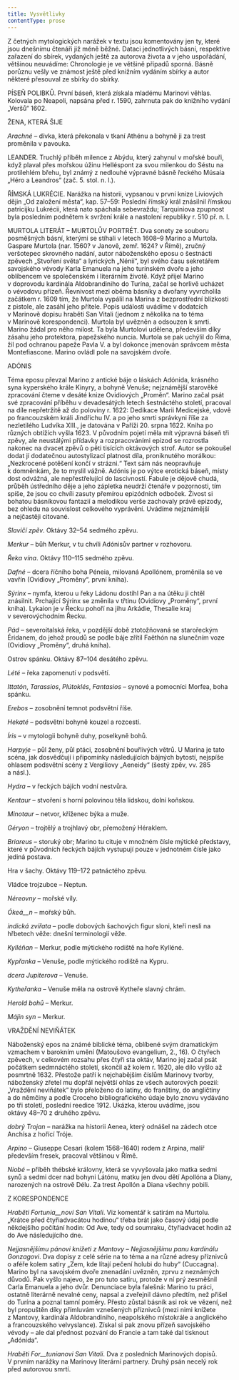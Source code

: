```yaml
---
title: Vysvětlivky
contentType: prose
---
```


  

Z četných mytologických narážek v textu jsou komentovány jen ty, které jsou dnešnímu čtenáři již méně běžné. Dataci jednotlivých básní, respektive zařazení do sbírek, vydaných ještě za autorova života a v jeho uspořádání, většinou neuvádíme: Chronologie je ve většině případů sporná. Básně porůznu vešly ve známost ještě před knižním vydáním sbírky a autor některé přesouval ze sbírky do sbírky.

PÍSEŇ POLIBKŮ. První báseň, která získala mladému Marinovi věhlas. Kolovala po Neapoli, napsána před r. 1590, zahrnuta pak do knižního vydání „Veršů“ 1602.

ŽENA, KTERÁ ŠIJE

_Arachné_ – dívka, která překonala v tkaní Athénu a bohyně ji za trest proměnila v pavouka.

LEANDER. Truchlý příběh milence z Abýdu, který zahynul v mořské bouři, když plaval přes mořskou úžinu Helléspont za svou milenkou do Séstu na protilehlém břehu, byl známý z nedlouhé výpravné básně řeckého Músaia „Héro a Leandros“ (zač. 5. stol. n. l.).

ŘÍMSKÁ LUKRÉCIE. Narážka na historii, vypsanou v první knize Liviových dějin „Od založení města“, kap. 57–59: Poslední římský král znásilnil římskou patricijku Lukrécii, která nato spáchala sebevraždu; Tarquiniova zpupnost byla posledním podnětem k svržení krále a nastolení republiky r. 510 př. n. l.

MURTOLA LITERÁT – MURTOLŮV PORTRÉT. Dva sonety ze souboru posměšných básní, kterými se stíhali v letech 1608–9 Marino a Murtola. Gaspare Murtola (nar. 1560? v Janově, zemř. 1624? v Římě), zručný veršotepec skrovného nadání, autor náboženského eposu o šestnácti zpěvech „Stvoření světa“ a lyrických „Nénií“, byl svého času sekretářem savojského vévody Karla Emanuela na jeho turínském dvoře a jeho oblíbencem ve společenském i literárním životě. Když přijel Marino v doprovodu kardinála Aldobrandiniho do Turína, začal se horlivě ucházet o vévodovu přízeň. Řevnivost mezi oběma básníky a dvořany vyvrcholila začátkem r. 1609 tím, že Murtola vypálil na Marina z bezprostřední blízkosti z pistole, ale zasáhl jeho přítele. Popis události uvádíme v dodatcích v Marinově dopisu hraběti San Vitali (jednom z několika na to téma v Marinově korespondenci). Murtola byl uvězněn a odsouzen k smrti. Marino žádal pro něho milost. Ta byla Murtolovi udělena, především díky zásahu jeho protektora, papežského nuncia. Murtola se pak uchýlil do Říma, žil pod ochranou papeže Pavla V. a byl dokonce jmenován správcem města Montefiascone. Marino ovládl pole na savojském dvoře.

ADÓNIS

  

Téma eposu převzal Marino z antické báje o láskách Adónida, krásného syna kyperského krále Kinyry, a bohyně Venuše; nejznámější starověké zpracování čteme v desáté knize Ovidiových „Proměn“. Marino začal psát své zpracování příběhu v devadesátých letech šestnáctého století, pracoval na díle nepřetržitě až do poloviny r. 1622: Dedikace Marii Medicejské, vdově po francouzském králi Jindřichu IV. a po jeho smrti správkyni říše za nezletilého Ludvíka XIII., je datována v Paříži 20. srpna 1622. Kniha po různých obtížích vyšla 1623. V původním pojetí měla mít výpravná báseň tři zpěvy, ale neustálými přídavky a rozpracováními epizod se rozrostla nakonec na dvacet zpěvů o pěti tisících oktávových strof. Autor se pokoušel dodat jí dodatečnou autostylizací platnost díla, proniknutého morálkou: „Nezkrocené potěšení končí v strázni.“ Text sám nás neopravňuje k domněnkám, že to myslil vážně. Adónis je po výtce erotická báseň, místy dost odvážná, ale nepřestřelující do lascivností. Fabule je dějově chudá, průběh ústředního děje a jeho zápletka neudrží čtenáře v pozornosti, tím spíše, že jsou co chvíli zasuty přemírou epizódních odboček. Živost si bohatou básníkovou fantazií a melodikou verše zachovaly právě epizody, bez ohledu na souvislost celkového vyprávění. Uvádíme nejznámější a nejčastěji citované.

_Slavičí zpěv_. Oktávy 32–54 sedmého zpěvu.

_Merkur_ – bůh Merkur, v tu chvíli Adónisův partner v rozhovoru.

_Řeka vína_. Oktávy 110–115 sedmého zpěvu.

_Dafné_ – dcera říčního boha Péneia, milovaná Apollónem, proměnila se ve vavřín (Ovidiovy „Proměny“, první kniha).

_Sýrinx_ – nymfa, kterou u řeky Ládonu dostihl Pan a na útěku ji chtěl znásilnit. Prchající Sýrinx se změnila v třtinu (Ovidiovy „Proměny“, první kniha). Lykaion je v Řecku pohoří na jihu Arkádie, Thesalie kraj v severovýchodním Řecku.

_Pád_ – severoitalská řeka, v pozdější době ztotožňovaná se starořeckým Éridanem, do jehož proudů se podle báje zřítil Faëthón na slunečním voze (Ovidiovy „Proměny“, druhá kniha).

Ostrov spánku. Oktávy 87–104 desátého zpěvu.

_Lété_ – řeka zapomenutí v podsvětí.

_Ittatón_, _Tarassios_, _Plútoklés_, _Fantasios_ – synové a pomocníci Morfea, boha spánku.

_Erebos_ – zosobnění temnot podsvětní říše.

_Hekaté_ – podsvětní bohyně kouzel a rozcestí.

_Íris_ – v mytologii bohyně duhy, poselkyně bohů.

_Harpyje_ – půl ženy, půl ptáci, zosobnění bouřlivých větrů. U Marina je tato scéna, jak dosvědčují i připomínky následujících bájných bytostí, nejspíše ohlasem podsvětní scény z Vergiliovy „Aeneidy“ (šestý zpěv, vv. 285 a násl.).

_Hydra_ – v řeckých bájích vodní nestvůra.

_Kentaur_ – stvoření s horní polovinou těla lidskou, dolní koňskou.

_Minotaur_ – netvor, kříženec býka a muže.

_Géryon_ – trojtělý a trojhlavý obr, přemožený Héraklem.

_Briareus_ – storuký obr; Marino tu cituje v množném čísle mýtické představy, které v původních řeckých bájích vystupují pouze v jednotném čísle jako jediná postava.

Hra v šachy. Oktávy 119–172 patnáctého zpěvu.

Vládce trojzubce – Neptun.

_Néreovny_ – mořské víly.

_Ókeá__n_ – mořský bůh.

_indická zvířata_ – podle dobových šachových figur sloni, kteří nesli na hřbetech věže: dnešní terminologií věže.

_Kylléňan_ – Merkur, podle mýtického rodiště na hoře Kylléné.

_Kypřanka_ – Venuše, podle mýtického rodiště na Kypru.

_dcera Jupiterova_ – Venuše.

_Kytheřanka_ – Venuše měla na ostrově Kytheře slavný chrám.

_Herold bohů_ – Merkur.

_Májin syn_ – Merkur.

VRAŽDĚNÍ NEVIŇÁTEK

  

Náboženský epos na známé biblické téma, oblíbené svým dramatickým vzmachem v barokním umění (Matoušovo evange­lium, 2., 16). O čtyřech zpěvech, v celkovém rozsahu přes čtyři sta oktáv, Marino jej začal psát počátkem sedmnáctého století, skončil až kolem r. 1620, ale dílo vyšlo až posmrtně 1632. Přestože patří k nejchabějším číslům Marinovy tvorby, náboženský zřetel mu dopřál největší ohlas ze všech autorových poezií: „Vraždění neviňátek“ bylo přeloženo do latiny, do franštiny, do angličtiny a do němčiny a podle Croceho bibliografického údaje bylo znovu vydáváno po tři století, poslední reedice 1912. Ukázka, kterou uvádíme, jsou oktávy 48–70 z druhého zpěvu.

_dobrý Trojan_ – narážka na historii Aenea, který odnášel na zádech otce Anchísa z hořící Tróje.

_Arpino_ – Giuseppe Cesari (kolem 1568–1640) rodem z Arpina, malíř především fresek, pracoval většinou v Římě.

_Niobé_ – příběh thébské královny, která se vyvyšovala jako matka sedmi synů a sedmi dcer nad bohyni Látónu, matku jen dvou dětí Apollóna a Dia­ny, narozených na ostrově Délu. Za trest Apollón a Diana všechny pobili.

Z KORESPONDENCE

_Hraběti Fortunia__novi San Vitali_. Viz komentář k satirám na Murtolu. „Krátce před čtyřiadvacátou hodinou“ třeba brát jako časový údaj podle někdejšího počítání hodin: Od Ave, tedy od soumraku, čtyřiadvacet hodin až do Ave následujícího dne.

_Nejjasnějšímu pánovi knížeti z Mantovy_ – _Nejjasnějšímu panu kardinálu Gonzagovi_. Dva dopisy z celé série na to téma a na různé adre­sy příznivců o aféře kolem satiry „Zem, kde lítají pečení holubi do huby“ (Cuccagna). Marino byl na savojském dvoře znenadání uvězněn, zprvu z neznámých důvodů. Pak vyšlo najevo, že pro tuto satiru, protože v ní prý zesměšnil Carla Emanuela a jeho dvůr. Denunciace byla falešná: Marino tu práci, ostatně literárně nevalné ceny, napsal a zveřejnil dávno předtím, než přišel do Turína a poznal tamní poměry. Přesto zůstal básník asi rok ve vězení, než byl propuštěn díky přímluvám vznešených příznivců (mezi nimi knížete z Mantovy, kardinála Aldobrandiniho, neapolského místokrále a anglického a francouzského velvyslance). Získal si pak znovu přízeň savojského vévody – ale dal přednost pozvání do Francie a tam také dal tisknout „Adónida“.

_Hraběti For__tunianovi San Vitali_. Dva z posledních Marinových dopisů. V prvním narážky na Marinovy literární partnery. Druhý psán necelý rok před autorovou smrtí.
